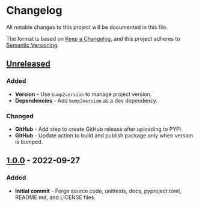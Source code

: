 # Changelog

All notable changes to this project will be documented in this file.

The format is based on [Keep a Changelog](https://keepachangelog.com/en/1.0.0/), and this project adheres to [Semantic Versioning](https://semver.org/spec/v2.0.0.html).

## [Unreleased]

### Added
- **Version** - Use `bump2version` to manage project version.
- **Dependencies** - Add `bump2version` as a dev dependency.

### Changed
- **GitHub** - Add step to create GitHub release after uploading to PYPI.
- **GitHub** - Update action to build and publish package only when version is bumped.


## [1.0.0] - 2022-09-27

### Added
- **Initial commit** - Forge source code, unittests, docs, pyproject.toml, README.md, and LICENSE files.

[unreleased]: https://github.com/carsdotcom/cars-forge/compare/v1.0.0...HEAD
[1.0.0]: https://github.com/carsdotcom/cars-forge/releases/tag/v1.0.0
